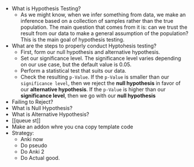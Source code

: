 - What is Hypothesis Testing?
	- As we might know, when we infer something from data, we make an inference based on a collection of samples rather than the true population. The main question that comes from it is: can we trust the result from our data to make a general assumption of the population? This is the main goal of hypothesis testing.
- What are the steps to properly conduct Hyptohesis testing?
	- First, form our null hypothesis and alternative hypothesis.
	- Set our significance level. The significance level varies depending on our use case, but the default value is 0.05.
	- Perform a statistical test that suits our data.
	- Check the resulting `p-Value`. If the `p-Value` is smaller than our `significance level`, then we reject the **null hypothesis** in favor of our **alternative hypothesis**. If the `p-Value` is higher than our **significance level**, then we go with our **null hypothesis**
- Failing to Reject?
- What is Null Hypothesis?
- What is Alternative Hypothesis?
- [[queue st]]
- Make an addon whre you cna copy template code
- Strategy:
	- Anki now
	- Do pseudo
	- Do Anki 2
	- Do Actual good.